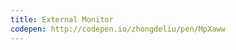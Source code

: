 ```yaml
---
title: External Monitor                  
codepen: http://codepen.io/zhongdeliu/pen/MpXaww 
---
```

